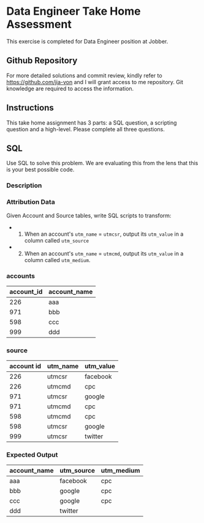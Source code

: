 # Data Engineer Take Home Assessment
This exercise is completed for Data Engineer position at Jobber. 

## Github Repository
For more detailed solutions and commit review, kindly refer to https://github.com/jia-von and I will grant access to me repository. Git knowledge are required to access the information.

## Instructions
This take home assignment has 3 parts: a SQL question, a scripting question and a high-level. Please complete all three questions.

## SQL
Use SQL to solve this problem.
We are evaluating this from the lens that this is your best possible code.

### Description
### Attribution Data
Given Account and Source tables, write SQL scripts to transform:
- 1. When an account's `utm_name` = `utmcsr`, output its `utm_value` in a column called `utm_source`
- 2. When an account's `utm_name` = `utmcmd`, output its `utm_value` in a column called `utm_medium`.

### accounts
| account_id | account_name |
| --- | --- |
| 226 | aaa |
| 971 | bbb |
| 598 | ccc |
| 999 | ddd |

### source
| account id | utm_name | utm_value |
| --- | --- | --- |
| 226 | utmcsr | facebook |
| 226 | utmcmd | cpc |
| 971 | utmcsr | google |
| 971 | utmcmd | cpc |
| 598 | utmcmd | cpc |
| 598 | utmcsr | google |
| 999 | utmcsr | twitter |

### Expected Output
| account_name | utm_source | utm_medium |
| --- | --- | --- |
| aaa | facebook | cpc |
| bbb | google | cpc |
| ccc | google | cpc |
| ddd | twitter |  |